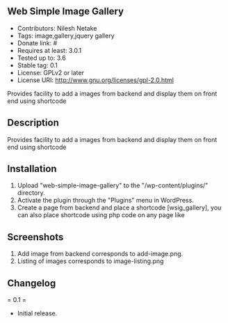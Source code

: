  Web Simple Image Gallery
------------------------------------------------

* Contributors: Nilesh Netake
* Tags: image,gallery,jquery gallery
* Donate link: #
* Requires at least: 3.0.1
* Tested up to: 3.6
* Stable tag: 0.1
* License: GPLv2 or later
* License URI: http://www.gnu.org/licenses/gpl-2.0.html

Provides facility to add  a images from backend and display them on front end using shortcode

 Description
 -------------------------------------------------
Provides facility to add  a images from backend and display them on front end using shortcode



Installation
---------------------------------------------------
1. Upload "web-simple-image-gallery" to the "/wp-content/plugins/" directory.
2. Activate the plugin through the "Plugins" menu in WordPress.
3. Create a page from backend and place a shortcode [wsig_gallery], you can also place shortcode using php code
on any page like <?php echo do_shortcode('[wsig_gallery]') ?>


Screenshots
------------------------------------
1. Add image from backend corresponds to add-image.png.
2. Listing of images corresponds to image-listing.png


Changelog
-----------------------------------------------------
= 0.1 =
* Initial release.
